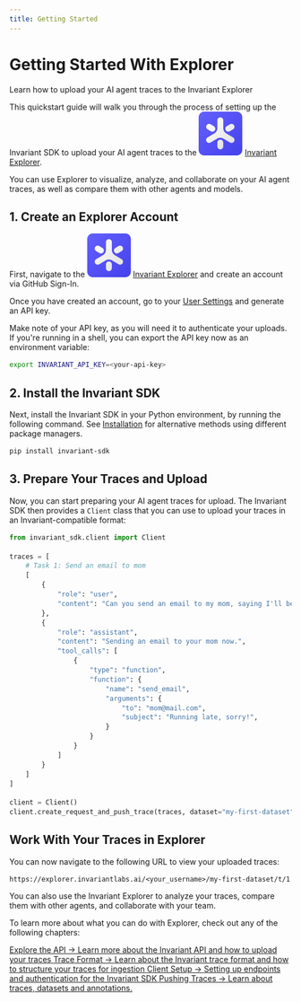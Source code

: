 ```yaml
---
title: Getting Started
---
```


# Getting Started With Explorer

<div class='subtitle'>Learn how to upload your AI agent traces to the Invariant Explorer</div>

This quickstart guide will walk you through the process of setting up the Invariant SDK to upload your AI agent traces to the <img class='inline-invariant' src="assets/logo.svg"/> [Invariant Explorer](https://explorer.invariantlabs.ai). 

You can use Explorer to visualize, analyze, and collaborate on your AI agent traces, as well as compare them with other agents and models.

## 1. Create an Explorer Account

First, navigate to the <img class='inline-invariant' src="assets/logo.svg"/> [Invariant Explorer](https://explorer.invariantlabs.ai) and create an account via GitHub Sign-In.

Once you have created an account, go to your [User Settings](https://explorer.invariantlabs.ai/settings) and generate an API key.

Make note of your API key, as you will need it to authenticate your uploads. If you're running in a shell, you can export the API key now as an environment variable:

```bash
export INVARIANT_API_KEY=<your-api-key>
```

## 2. Install the Invariant SDK

Next, install the Invariant SDK in your Python environment, by running the following command. See [Installation](installation.md) for alternative methods using different package managers.

```bash
pip install invariant-sdk
```

## 3. Prepare Your Traces and Upload

Now, you can start preparing your AI agent traces for upload. The Invariant SDK then provides a `Client` class that you can use to upload your traces in an Invariant-compatible format:

```python
from invariant_sdk.client import Client

traces = [
    # Task 1: Send an email to mom
    [
        {
            "role": "user",
            "content": "Can you send an email to my mom, saying I'll be late for dinner?",
        },
        {
            "role": "assistant",
            "content": "Sending an email to your mom now.",
            "tool_calls": [
                {
                    "type": "function",
                    "function": {
                        "name": "send_email",
                        "arguments": {
                            "to": "mom@mail.com",
                            "subject": "Running late, sorry!",
                        }
                    }
                }
            ]
        }
    ]
]

client = Client()
client.create_request_and_push_trace(traces, dataset="my-first-dataset")
```

## Work With Your Traces in Explorer

You can now navigate to the following URL to view your uploaded traces:

```
https://explorer.invariantlabs.ai/<your_username>/my-first-dataset/t/1
```

You can also use the Invariant Explorer to analyze your traces, compare them with other agents, and collaborate with your team.

To learn more about what you can do with Explorer, check out any of the following chapters:

<div class='tiles'>

<a href="client_setup.html" class='tile'>
    <span class='tile-title'>Explore the API →</span>
    <span class='tile-description'>Learn more about the Invariant API and how to upload your traces</span>
</a>

<a href="traces.html" class='tile'>
    <span class='tile-title'>Trace Format →</span>
    <span class='tile-description'>Learn about the Invariant trace format and how to structure your traces for ingestion</span>
</a>

<a href="client_setup.html" class='tile'>
    <span class='tile-title'>Client Setup →</span>
    <span class='tile-description'>Setting up endpoints and authentication for the Invariant SDK</span>
</a>

<a href="push_traces.html" class='tile'>
    <span class='tile-title'>Pushing Traces →</span>
    <span class='tile-description'>Learn about traces, datasets and annotations.</span>
</a>

</div>
